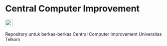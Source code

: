 # Central Computer Improvement
<img src="https://img.shields.io/badge/Documents-red?style=flat-square" height="24" />

Repository untuk berkas-berkas Central Computer Improvement Universitas Telkom
